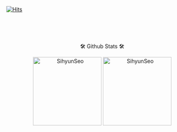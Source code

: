 <!-- ![header](https://capsule-render.vercel.app/api?type=soft&color=1B70FC&height=150&section=header&text=Seo%20Si%20hyun&fontSize=90&fontColor=FFFFFF) -->

[![Hits](https://hits.seeyoufarm.com/api/count/incr/badge.svg?url=https%3A%2F%2Fgithub.com%2FSihyunSeo&count_bg=%2379C83D&title_bg=%23555555&icon=&icon_color=%23E7E7E7&title=hits&edge_flat=false)](https://hits.seeyoufarm.com)
<!--
<h1 align="center">
  <br>
  👋&nbsp; Hi there!
  <br>
</h1>

<h4 align="center"> 🛠 Skills 🛠 </h4>
<br>
<p align="center">
  <img src="https://img.shields.io/badge/Java-5382a1?style=for-the-badge&logo=java&logoColor=black"/></a>&nbsp
  <img src="https://img.shields.io/badge/c-%2300599C.svg?style=for-the-badge&logo=c&logoColor=white"></a>&nbsp
  <img src="https://img.shields.io/badge/Python-306998?style=for-the-badge&logo=Python&logoColor=white" /></a>&nbsp
<br>
  <img src="https://img.shields.io/badge/Spring-6DB33F?style=for-the-badge&logo=Spring&logoColor=white"></a>&nbsp
  <img src="https://img.shields.io/badge/Django-092e20?style=for-the-badge&logo=Django&logoColor=white"/></a>&nbsp
  <img src="https://img.shields.io/badge/flask-000000?style=for-the-badge&logo=flask&logoColor=white"></a>&nbsp
<br>
  <img src="https://img.shields.io/badge/html-E34F26?style=for-the-badge&logo=html5&logoColor=white"></a>&nbsp
  <img src="https://img.shields.io/badge/css-1572B6?style=for-the-badge&logo=css3&logoColor=white"></a>&nbsp
  <img src="https://img.shields.io/badge/javascript-%23323330.svg?style=for-the-badge&logo=javascript&logoColor=%23F7DF1E"></a>&nbsp
  <img src="https://img.shields.io/badge/jquery-0769AD?style=for-the-badge&logo=jquery&logoColor=white"></a>&nbsp
<br>
  <img src="https://img.shields.io/badge/Mysql-E6B91E?style=for-the-badge&logo=MySql&logoColor=white"/></a>&nbsp 
  <img src="https://img.shields.io/badge/oracle-F80000?style=for-the-badge&logo=oracle&logoColor=white"></a>&nbsp
<br>
  <img src="https://img.shields.io/badge/numpy-%23013243.svg?style=for-the-badge&logo=numpy&logoColor=white">&nbsp
  <img src="https://img.shields.io/badge/TensorFlow-%23FF6F00.svg?style=for-the-badge&logo=TensorFlow&logoColor=white">&nbsp
<br>
  <img src="https://img.shields.io/badge/Android-3DDC84?style=for-the-badge&logo=Android&logoColor=white"/></a>&nbsp
-->
<br><br><br>
</p>
<p align='center'>
  🛠️ Github Stats 🛠️
</p>
<p align='center'>
<img height='180em' src="https://github-readme-stats.vercel.app/api/top-langs?username=SihyunSeo&show_icons=true&locale=en&layout=compact&theme=chartreuse-dark" alt="SihyunSeo" />
<img height='180em' src="https://github-readme-stats.vercel.app/api?username=SihyunSeo&show_icons=true&locale=en&theme=chartreuse-dark" alt="SihyunSeo" /> 
</p> 

<!--
**SihyunSeo/SihyunSeo** is a ✨ _special_ ✨ repository because its `README.md` (this file) appears on your GitHub profile.

Here are some ideas to get you started:

- 🔭 I’m currently working on ...
- 🌱 I’m currently learning ...
- 👯 I’m looking to collaborate on ...
- 🤔 I’m looking for help with ...
- 💬 Ask me about ...
- 📫 How to reach me: ...
- 😄 Pronouns: ...
- ⚡ Fun fact: ...
-->
